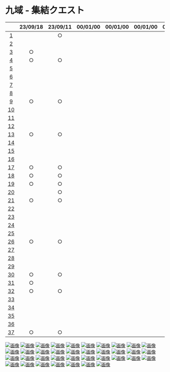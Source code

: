 # 九域 - 集結クエスト


|  | 23/09/18 | 23/09/11 | 00/01/00 | 00/01/00 | 00/01/00 | 00/01/00 | 00/01/00 | 00/01/00 | 00/01/00 |
| :---: | :---: | :---: | :---: | :---: | :---: | :---: | :---: | :---: | :---: |
| [1](img/domain9quest_img001.png) |  | ○ |  |  |  |  |  |  |  |
| [2](img/domain9quest_img002.png) |  |  |  |  |  |  |  |  |  |
| [3](img/domain9quest_img003.png) | ○ |  |  |  |  |  |  |  |  |
| [4](img/domain9quest_img004.png) | ○ | ○ |  |  |  |  |  |  |  |
| [5](img/domain9quest_img005.png) |  |  |  |  |  |  |  |  |  |
| [6](img/domain9quest_img006.png) |  |  |  |  |  |  |  |  |  |
| [7](img/domain9quest_img007.png) |  |  |  |  |  |  |  |  |  |
| [8](img/domain9quest_img008.png) |  |  |  |  |  |  |  |  |  |
| [9](img/domain9quest_img009.png) | ○ | ○ |  |  |  |  |  |  |  |
| [10](img/domain9quest_img010.png) |  |  |  |  |  |  |  |  |  |
| [11](img/domain9quest_img011.png) |  |  |  |  |  |  |  |  |  |
| [12](img/domain9quest_img012.png) |  |  |  |  |  |  |  |  |  |
| [13](img/domain9quest_img013.png) | ○ | ○ |  |  |  |  |  |  |  |
| [14](img/domain9quest_img014.png) |  |  |  |  |  |  |  |  |  |
| [15](img/domain9quest_img015.png) |  |  |  |  |  |  |  |  |  |
| [16](img/domain9quest_img016.png) |  |  |  |  |  |  |  |  |  |
| [17](img/domain9quest_img017.png) | ○ | ○ |  |  |  |  |  |  |  |
| [18](img/domain9quest_img018.png) | ○ | ○ |  |  |  |  |  |  |  |
| [19](img/domain9quest_img019.png) | ○ | ○ |  |  |  |  |  |  |  |
| [20](img/domain9quest_img020.png) |  | ○ |  |  |  |  |  |  |  |
| [21](img/domain9quest_img021.png) | ○ | ○ |  |  |  |  |  |  |  |
| [22](img/domain9quest_img022.png) |  |  |  |  |  |  |  |  |  |
| [23](img/domain9quest_img023.png) |  |  |  |  |  |  |  |  |  |
| [24](img/domain9quest_img024.png) |  |  |  |  |  |  |  |  |  |
| [25](img/domain9quest_img025.png) |  |  |  |  |  |  |  |  |  |
| [26](img/domain9quest_img026.png) | ○ | ○ |  |  |  |  |  |  |  |
| [27](img/domain9quest_img027.png) |  |  |  |  |  |  |  |  |  |
| [28](img/domain9quest_img028.png) |  |  |  |  |  |  |  |  |  |
| [29](img/domain9quest_img029.png) |  |  |  |  |  |  |  |  |  |
| [30](img/domain9quest_img030.png) | ○ | ○ |  |  |  |  |  |  |  |
| [31](img/domain9quest_img031.png) | ○ |  |  |  |  |  |  |  |  |
| [32](img/domain9quest_img032.png) | ○ | ○ |  |  |  |  |  |  |  |
| [33](img/domain9quest_img033.png) |  |  |  |  |  |  |  |  |  |
| [34](img/domain9quest_img034.png) |  |  |  |  |  |  |  |  |  |
| [35](img/domain9quest_img035.png) |  |  |  |  |  |  |  |  |  |
| [36](img/domain9quest_img036.png) |  |  |  |  |  |  |  |  |  |
| [37](img/domain9quest_img037.png) | ○ | ○ |  |  |  |  |  |  |  |


[![画像](img/domain9quest_img001.png)](img/domain9quest_img001.png)
[![画像](img/domain9quest_img002.png)](img/domain9quest_img002.png)
[![画像](img/domain9quest_img003.png)](img/domain9quest_img003.png)
[![画像](img/domain9quest_img004.png)](img/domain9quest_img004.png)
[![画像](img/domain9quest_img005.png)](img/domain9quest_img005.png)
[![画像](img/domain9quest_img006.png)](img/domain9quest_img006.png)
[![画像](img/domain9quest_img007.png)](img/domain9quest_img007.png)
[![画像](img/domain9quest_img008.png)](img/domain9quest_img008.png)
[![画像](img/domain9quest_img009.png)](img/domain9quest_img009.png)
[![画像](img/domain9quest_img010.png)](img/domain9quest_img010.png)
[![画像](img/domain9quest_img011.png)](img/domain9quest_img011.png)
[![画像](img/domain9quest_img012.png)](img/domain9quest_img012.png)
[![画像](img/domain9quest_img013.png)](img/domain9quest_img013.png)
[![画像](img/domain9quest_img014.png)](img/domain9quest_img014.png)
[![画像](img/domain9quest_img015.png)](img/domain9quest_img015.png)
[![画像](img/domain9quest_img016.png)](img/domain9quest_img016.png)
[![画像](img/domain9quest_img017.png)](img/domain9quest_img017.png)
[![画像](img/domain9quest_img018.png)](img/domain9quest_img018.png)
[![画像](img/domain9quest_img019.png)](img/domain9quest_img019.png)
[![画像](img/domain9quest_img020.png)](img/domain9quest_img020.png)
[![画像](img/domain9quest_img021.png)](img/domain9quest_img021.png)
[![画像](img/domain9quest_img022.png)](img/domain9quest_img022.png)
[![画像](img/domain9quest_img023.png)](img/domain9quest_img023.png)
[![画像](img/domain9quest_img024.png)](img/domain9quest_img024.png)
[![画像](img/domain9quest_img025.png)](img/domain9quest_img025.png)
[![画像](img/domain9quest_img026.png)](img/domain9quest_img026.png)
[![画像](img/domain9quest_img027.png)](img/domain9quest_img027.png)
[![画像](img/domain9quest_img028.png)](img/domain9quest_img028.png)
[![画像](img/domain9quest_img029.png)](img/domain9quest_img029.png)
[![画像](img/domain9quest_img030.png)](img/domain9quest_img030.png)
[![画像](img/domain9quest_img031.png)](img/domain9quest_img031.png)
[![画像](img/domain9quest_img032.png)](img/domain9quest_img032.png)
[![画像](img/domain9quest_img033.png)](img/domain9quest_img033.png)
[![画像](img/domain9quest_img034.png)](img/domain9quest_img034.png)
[![画像](img/domain9quest_img035.png)](img/domain9quest_img035.png)
[![画像](img/domain9quest_img036.png)](img/domain9quest_img036.png)
[![画像](img/domain9quest_img037.png)](img/domain9quest_img037.png)

